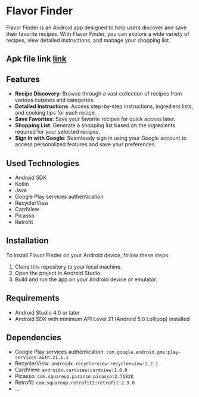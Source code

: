 # Flavor Finder

Flavor Finder is an Android app designed to help users discover and save their favorite recipes. With Flavor Finder, you can explore a wide variety of recipes, view detailed instructions, and manage your shopping list.

## Apk file link [link](`https://github.com/sunnysagar/Flavor-Finder/blob/master/base.apk`)

## Features

- **Recipe Discovery**: Browse through a vast collection of recipes from various cuisines and categories.
- **Detailed Instructions**: Access step-by-step instructions, ingredient lists, and cooking tips for each recipe.
- **Save Favorites**: Save your favorite recipes for quick access later.
- **Shopping List**: Generate a shopping list based on the ingredients required for your selected recipes.
- **Sign In with Google**: Seamlessly sign in using your Google account to access personalized features and save your preferences.

## Used Technologies

- Android SDK
- Kotlin
- Java
- Google Play services authentication
- RecyclerView
- CardView
- Picasso
- Retrofit
  


## Installation

To install Flavor Finder on your Android device, follow these steps:

1. Clone this repository to your local machine.
2. Open the project in Android Studio.
3. Build and run the app on your Android device or emulator.

## Requirements

- Android Studio 4.0 or later
- Android SDK with minimum API Level 21 (Android 5.0 Lollipop) installed

## Dependencies

- Google Play services authentication: `com.google.android.gms:play-services-auth:21.1.1`
- RecyclerView: `androidx.recyclerview:recyclerview:1.2.1`
- CardView: `androidx.cardview:cardview:1.0.0`
- Picasso: `com.squareup.picasso:picasso:2.71828`
- Retrofit: `com.squareup.retrofit2:retrofit:2.9.0`
- ...

